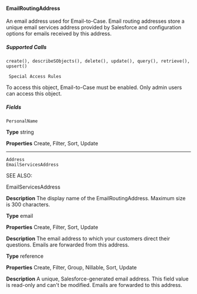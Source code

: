 #### EmailRoutingAddress

An email address used for Email-to-Case. Email routing addresses store a unique email services address provided by Salesforce and
configuration options for emails received by this address.

##### Supported Calls
```
create(), describeSObjects(), delete(), update(), query(), retrieve(), upsert()

 Special Access Rules

```
To access this object, Email-to-Case must be enabled. Only admin users can access this object.

##### Fields

```
PersonalName

```

**Type**
string

**Properties**
Create, Filter, Sort, Update


-----

```
Address
EmailServicesAddress

```
SEE ALSO:

EmailServicesAddress


**Description**
The display name of the EmailRoutingAddress. Maximum size is 300 characters.

**Type**
email

**Properties**
Create, Filter, Sort, Update

**Description**
The email address to which your customers direct their questions. Emails are forwarded from
this address.

**Type**
reference

**Properties**
Create, Filter, Group, Nillable, Sort, Update

**Description**
A unique, Salesforce-generated email address. This field value is read-only and can't be
modified. Emails are forwarded to this address.

